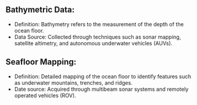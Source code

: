 ## Bathymetric Data:
 - Definition: Bathymetry refers to the measurement of the depth of the ocean floor.
 - Data Source: Collected through techniques such as sonar mapping, satellite altimetry, and autonomous underwater vehicles (AUVs).

## Seafloor Mapping:
 - Definition: Detailed mapping of the ocean floor to identify features such as underwater mountains, trenches, and ridges.
 - Date source: Acquired through multibeam sonar systems and remotely operated vehicles (ROV).
